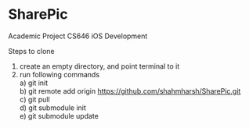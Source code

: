 SharePic
========

Academic Project CS646 iOS Development


Steps to clone<br>
1) create an empty directory, and point terminal to it <br>
2) run following commands<br>
     a) git init<br>
     b) git remote add origin https://github.com/shahmharsh/SharePic.git<br>
     c) git pull<br>
     d) git submodule init<br>
     e) git submodule update<br>
